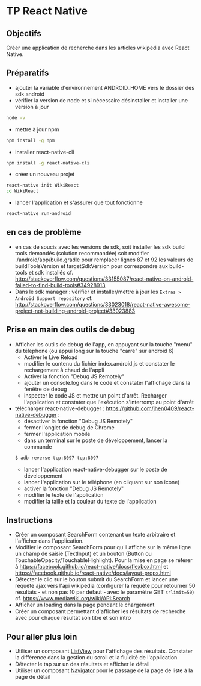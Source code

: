 # TP React Native

## Objectifs
Créer une application de recherche dans les articles wikipedia avec React Native. 

## Préparatifs
- ajouter la variable d'environnement ANDROID_HOME vers le dossier des sdk android
- vérifier la version de node et si nécessaire désinstaller et installer une version à jour
```bash
node -v
```
- mettre à jour npm 
```bash
npm install -g npm
```
- installer react-native-cli 
```bash
npm install -g react-native-cli
```
- créer un nouveau projet 
```bash
react-native init WikiReact
cd WikiReact
```
- lancer l'application et s'assurer que tout fonctionne
```bash
react-native run-android
```


## en cas de problème
- en cas de soucis avec les versions de sdk, soit installer les sdk build tools demandés (solution recommandée) soit modifier ./android/app/build.gradle pour remplacer lignes 87 et 92 les valeurs de buildToolsVersion et targetSdkVersion pour correspondre aux build-tools et sdk installés
cf. http://stackoverflow.com/questions/33155087/react-native-on-android-failed-to-find-build-tools#34928913
- Dans le sdk manager : vérifier et installer/mettre à jour les `Extras > Android Support repository` cf. http://stackoverflow.com/questions/33023018/react-native-awesome-project-not-building-android-project#33023883

## Prise en main des outils de debug
- Afficher les outils de debug de l'app, en appuyant sur la touche "menu" du téléphone (ou appui long sur la touche "carré" sur android 6)
    + Activer le Live Reload
    + modifier le contenu du fichier index.android.js et constater le rechargement à chaud de l'appli
    + Activer la fonction "Debug JS Remotely"
    + ajouter un console.log dans le code et constater l'affichage dans la fenêtre de debug
    + inspecter le code JS et mettre un point d'arrêt. Recharger l'application et constater que l'exécution s'interromp au point d'arrêt
- télécharger react-native-debugger : https://github.com/jhen0409/react-native-debugger :
    + désactiver la fonction "Debug JS Remotely"
    + fermer l'onglet de debug de Chrome
    + fermer l'application mobile
    + dans un terminal sur le poste de développement, lancer la commande
    ```bash
    $ adb reverse tcp:8097 tcp:8097
    ```
    + lancer l'application react-native-debugger sur le poste de développement
    + lancer l'application sur le téléphone (en cliquant sur son icone)
    + activer la fonction "Debug JS Remotely"
    + modifier le texte de l'application
    + modifier la taille et la couleur du texte de l'application

## Instructions
- Créer un composant SearchForm contenant un texte arbitraire et l'afficher dans l'application.
- Modifier le composant SearchForm pour qu'il affiche sur la même ligne un champ de saisie (TextInput) et un bouton (Button ou TouchableOpacity/TouchableHighlight). Pour la mise en page se référer à https://facebook.github.io/react-native/docs/flexbox.html et https://facebook.github.io/react-native/docs/layout-props.html
- Détecter le clic sur le bouton submit du SearchForm et lancer une requête ajax vers l'api wikipedia (configurer la requête pour retourner 50 résultats - et non pas 10 par défaut - avec le paramètre GET `srlimit=50`) cf. https://www.mediawiki.org/wiki/API:Search
- Afficher un loading dans la page pendant le chargement
- Créer un composant permettant d'afficher les résultats de recherche avec pour chaque résultat son titre et son intro

## Pour aller plus loin
- Utiliser un composant [ListView](https://facebook.github.io/react-native/docs/listview.html) pour l'affichage des résultats. Constater la différence dans la gestion du scroll et la fluidité de l'application
- Détecter le tap sur un des résultats et afficher le détail
- Utiliser un composant [Navigator](https://facebook.github.io/react-native/docs/navigator.html) pour le passage de la page de liste à la page de détail